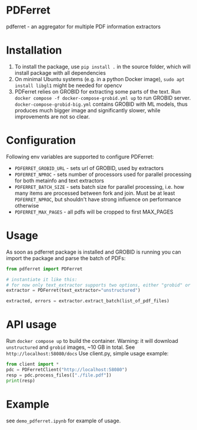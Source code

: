 # PDFerret

pdferret - an aggregator for multiple PDF information extractors

# Installation

1. To install the package, use `pip install .` in the source folder, which will install package with all dependencies
2. On minimal Ubuntu systems (e.g. in a python Docker image), `sudo apt install libgl1` might be needed for opencv
3. PDFerret relies on GROBID for extracting some parts of the text. Run `docker compose -f docker-compose-grobid.yml up` to run GROBID server. `docker-compose-grobid-big.yml` contains GROBID with ML models, thus produces much bigger image and significantly slower, while improvements are not so clear.

# Configuration

Following env variables are supported to configure PDFerret:
- `PDFERRET_GROBID_URL` - sets url of GROBID, used by extractors
- `PDFERRET_NPROC` - sets number of processors used for parallel processing for both metainfo and text extractors
- `PDFERRET_BATCH_SIZE` - sets batch size for parallel processing, i.e. how many items are processed between fork and join. Must be at least `PDFERRET_NPROC`, but shouldn't have strong influence on performance otherwise
- `PDFERRET_MAX_PAGES` - all pdfs will be cropped to first MAX_PAGES

# Usage

As soon as pdferret package is installed and GROBID is running you can import the package and parse the batch of PDFs:

```python
from pdferret import PDFerret

# instantiate it like this:
# for now only text_extractor supports two options, either "grobid" or "unstructured"
extractor = PDFerret(text_extractor="unstructured")

extracted, errors = extractor.extract_batch(list_of_pdf_files)
```

# API usage

Run `docker compose up` to build the container. Warning: it will download `unstructured` and `grobid` images, ~10 GB in total. See `http://localhost:58080/docs`
Use client.py, simple usage example:
```python
from client import *
pdc = PDFerretClient("http://localhost:58080")
resp = pdc.process_files(["./file.pdf"])
print(resp)
```

# Example

see `demo_pdferret.ipynb` for example of usage.

